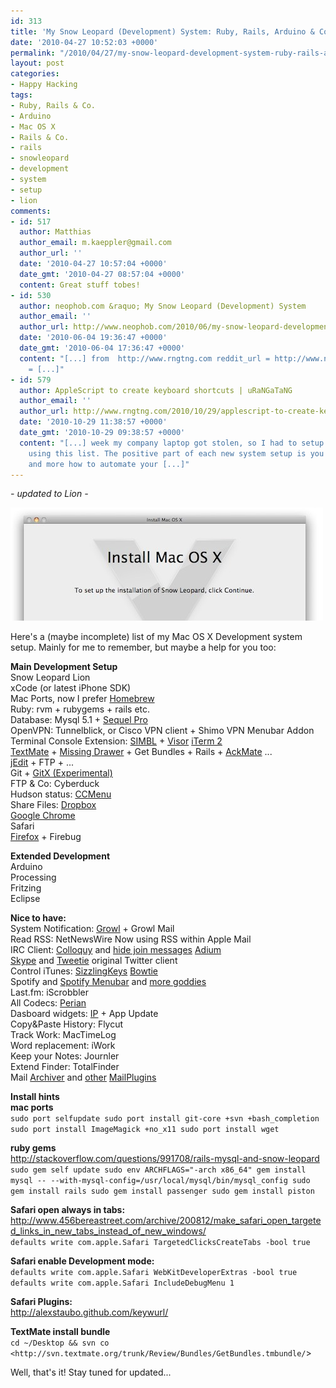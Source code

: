 ```yaml
---
id: 313
title: 'My Snow Leopard (Development) System: Ruby, Rails, Arduino & Co.'
date: '2010-04-27 10:52:03 +0000'
permalink: "/2010/04/27/my-snow-leopard-development-system-ruby-rails-arduino-co/"
layout: post
categories:
- Happy Hacking
tags:
- Ruby, Rails & Co.
- Arduino
- Mac OS X
- Rails & Co.
- rails
- snowleopard
- development
- system
- setup
- lion
comments:
- id: 517
  author: Matthias
  author_email: m.kaeppler@gmail.com
  author_url: ''
  date: '2010-04-27 10:57:04 +0000'
  date_gmt: '2010-04-27 08:57:04 +0000'
  content: Great stuff tobes!
- id: 530
  author: neophob.com &raquo; My Snow Leopard (Development) System
  author_email: ''
  author_url: http://www.neophob.com/2010/06/my-snow-leopard-development-system/
  date: '2010-06-04 19:36:47 +0000'
  date_gmt: '2010-06-04 17:36:47 +0000'
  content: "[...] from  http://www.rngtng.com reddit_url = http://www.neophob.com/2010/06/my-snow-leopard-development-system/;reddit_title
    = [...]"
- id: 579
  author: AppleScript to create keyboard shortcuts | uRaNGaTaNG
  author_email: ''
  author_url: http://www.rngtng.com/2010/10/29/applescript-to-create-keyboard-shortcuts/
  date: '2010-10-29 11:38:57 +0000'
  date_gmt: '2010-10-29 09:38:57 +0000'
  content: "[...] week my company laptop got stolen, so I had to setup my system again
    using this list. The positive part of each new system setup is you think more
    and more how to automate your [...]"
---
```

_- updated to Lion -_

![](/files/2010/04/mac_os_x.jpg)

Here's a (maybe incomplete) list of my Mac OS X Development system setup. Mainly for me to remember, but maybe a help for you too:

**Main Development Setup**  
Snow Leopard Lion  
xCode (or latest iPhone SDK)  
Mac Ports, now I prefer [Homebrew](http://mxcl.github.com/homebrew/)  
Ruby: rvm + rubygems + rails etc.  
Database: Mysql 5.1 + [Sequel Pro](http://www.sequelpro.com/)  
OpenVPN: Tunnelblick, or Cisco VPN client + Shimo VPN Menubar Addon  
Terminal Console Extension: [SIMBL](http://www.culater.net/software/SIMBL/SIMBL.php) + [Visor](http://visor.binaryage.com/) [iTerm 2](http://www.iterm2.com/)  
[TextMate](http://macromates.com/) + [Missing Drawer](http://github.com/jezdez/textmate-missingdrawer) + Get Bundles + Rails + [AckMate](http://github.com/protocool/AckMate) ...  
[jEdit](http://www.jedit.org/) + FTP + ...  
Git + [GitX (Experimental)](http://brotherbard.com/blog/2010/09/gitx-update/)  
FTP & Co: Cyberduck  
Hudson status: [CCMenu](http://ccmenu.sourceforge.net/)  
Share Files: [Dropbox](http://www.dropbox.com/referrals/NTEzNjgzMzk)  
[Google Chrome](http://www.google.com/chrome)  
Safari  
[Firefox](http://www.mozilla-europe.org/en/firefox/) + Firebug

**Extended Development**  
Arduino  
Processing  
Fritzing  
Eclipse

**Nice to have:**  
System Notification: [Growl](http://growl.info/) + Growl Mail  
Read RSS: NetNewsWire Now using RSS within Apple Mail  
IRC Client: [Colloquy](http://colloquy.info/) and [hide join messages](http://clintecker.com/disable-irc-msgs.html) [Adium](http://adium.im/)  
[Skype](http://www.skype.com/) and [Tweetie](http://www.atebits.com/tweetie-mac/) original Twitter client  
Control iTunes: [SizzlingKeys](http://yellowmug.com/sk4it/) [Bowtie](http://bowtieapp.com/)  
Spotify and [Spotify Menubar](http://lifeupnorth.co.uk/lun/#5) and [more goddies](http://pansentient.com/2009/05/apple-mac-and-iphone-apps-for-spotify/)  
Last.fm: iScrobbler  
All Codecs: [Perian](http://www.perian.org/)  
Dasboard widgets: [IP](http://www.apple.com/downloads/dashboard/networking_security/ipwidget.html) + App Update  
Copy&Paste History: Flycut  
Track Work: MacTimeLog  
Word replacement: iWork  
Keep your Notes: Journler  
Extend Finder: TotalFinder  
Mail [Archiver](http://stl.techinno.nl/archive/) and [other](http://www.hawkwings.net/plugins.htm) [MailPlugins](http://tikouka.net/mailapp/)

**Install hints**  
**mac ports**  
`sudo port selfupdate
sudo port install git-core +svn +bash_completion
sudo port install ImageMagick +no_x11
sudo port install wget`

**ruby gems**  
<http://stackoverflow.com/questions/991708/rails-mysql-and-snow-leopard>  
`sudo gem self update
sudo env ARCHFLAGS="-arch x86_64" gem install mysql -- --with-mysql-config=/usr/local/mysql/bin/mysql_config
sudo gem install rails
sudo gem install passenger
sudo gem install piston`

**Safari open always in tabs:**  
<http://www.456bereastreet.com/archive/200812/make_safari_open_targeted_links_in_new_tabs_instead_of_new_windows/>  
`defaults write com.apple.Safari TargetedClicksCreateTabs -bool true `

**Safari enable Development mode:**  
`defaults write com.apple.Safari WebKitDeveloperExtras -bool true
defaults write com.apple.Safari IncludeDebugMenu 1`

**Safari Plugins:**  
<http://alexstaubo.github.com/keywurl/>

**TextMate install bundle**  
`cd ~/Desktop && svn co <http://svn.textmate.org/trunk/Review/Bundles/GetBundles.tmbundle/`>

Well, that's it! Stay tuned for updated...